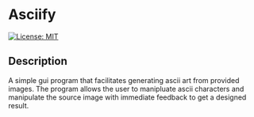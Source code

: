 # Asciify
[![License: MIT](https://img.shields.io/badge/License-MIT-green.svg)](https://opensource.org/licenses/MIT)

## Description
A simple gui program that facilitates generating ascii art from provided images.
The program allows the user to manipluate ascii characters and manipulate the source image with immediate feedback to get a designed result.
